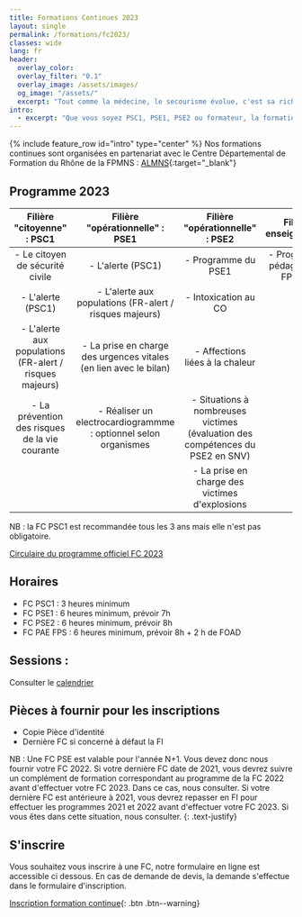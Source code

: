 ```yaml
---
title: Formations Continues 2023
layout: single
permalink: /formations/fc2023/
classes: wide
lang: fr
header:   
  overlay_color: 
  overlay_filter: "0.1"
  overlay_image: /assets/images/
  og_image: "/assets/"
  excerpt: "Tout comme la médecine, le secourisme évolue, c'est sa richesse et sa force. Quelles nouveautés pour 2023 ?"
intro:
  - excerpt: "Que vous soyez PSC1, PSE1, PSE2 ou formateur, la formation continue obligatoire (filière opérationnelle) de secourisme vous concerne. Veuillez trouver ci dessous les éléments inhérents au programme de 2023. "
---
```

{% include feature_row id="intro" type="center" %}
Nos formations continues sont organisées en partenariat avec le Centre Départemental de Formation du Rhône de la FPMNS : [ALMNS](https://www.aleaumns.com/){:target="_blank"}

## Programme 2023

| Filière "citoyenne" : PSC1 | Filière "opérationnelle" : PSE1 | Filière "opérationnelle" : PSE2 | Filière enseignement |
|:------:|:------:|:------:|:------:|
| - Le citoyen de sécurité civile | - L'alerte (PSC1) | - Programme du PSE1 | - Programme pédagogique FPMNS |
|- L'alerte (PSC1)|- L'alerte aux populations (FR-alert / risques majeurs)|- Intoxication au CO |
|- L'alerte aux populations (FR-alert / risques majeurs) |- La prise en charge des urgences vitales (en lien avec le bilan)|- Affections liées à la chaleur |
|- La prévention des risques de la vie courante|- Réaliser un electrocardiogrammme : optionnel selon organismes|- Situations à nombreuses victimes (évaluation des compétences du PSE2 en SNV)|
|||- La prise en charge des victimes d'explosions|


NB : la FC PSC1 est recommandée tous les 3 ans mais elle n'est pas obligatoire.

[Circulaire du programme officiel FC 2023](assets/doc/circulaire_FC_2023.pdf)

## Horaires
- FC PSC1 : 3 heures minimum
- FC PSE1 : 6 heures minimum, prévoir 7h
- FC PSE2 : 6 heures minimum, prévoir 8h
- FC PAE FPS : 6 heures minimum, prévoir 8h + 2 h de FOAD

## Sessions :
Consulter le [calendrier](/calendrier/)

## Pièces à fournir pour les inscriptions
- Copie Pièce d'identité
- Dernière FC si concerné à défaut la FI

NB : Une FC PSE est valable pour l'année N+1. Vous devez donc nous fournir votre FC 2022. Si votre dernière FC date de 2021, vous devrez suivre un complément de formation correspondant au programme de la FC 2022 avant d'effectuer votre FC 2023. Dans ce cas, nous consulter. Si votre dernière FC est antérieure à 2021, vous devrez repasser en FI pour effectuer les programmes 2021 et 2022 avant d'effectuer votre FC 2023. Si vous êtes dans cette situation, nous consulter.
{: .text-justify}

## S'inscrire
Vous souhaitez vous inscrire à une FC, notre formulaire en ligne est accessible ci dessous.
En cas de demande de devis, la demande s'effectue dans le formulaire d'inscription.

[Inscription formation continue](https://framaforms.org/inscription-formation-continue-2023-lyon-sauvetage-metropole-1687033576){: .btn .btn--warning}



